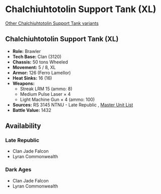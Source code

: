 # Chalchiuhtotolin Support Tank (XL) 

[Other Chalchiuhtotolin Support Tank variants](../chalchiuhtotolin_support_tank.md) 

## Chalchiuhtotolin Support Tank (XL) 

- **Role:** Brawler 
- **Tech Base:** Clan (3120) 
- **Chassis:** 50 tons Wheeled 
- **Movement:** 5 / 8, XL 
- **Armor:** 126 (Ferro Lamellor) 
- **Heat Sinks:** 16 (16) 
- **Weapons:** 
  - Streak LRM 15 (ammo: 8) 
  - Medium Pulse Laser × 4 
  - Light Machine Gun × 4 (ammo: 100) 
- **Sources:** RS 3145 NTNU - Late Republic , [Master Unit List](http://masterunitlist.info/Unit/Details/6756/chalchiuhtotolin-support-tank-xl) 
- **Battle Value:** 1432 

## Availability 

### Late Republic 

- Clan Jade Falcon 
- Lyran Commonwealth 

### Dark Ages 

- Clan Jade Falcon 
- Lyran Commonwealth 

